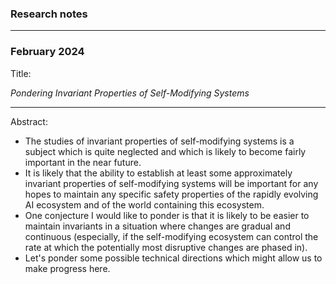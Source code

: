 ### Research notes

---

### February 2024

Title:

_Pondering Invariant Properties of Self-Modifying Systems_

---

Abstract:
  * The studies of invariant properties of self-modifying systems is a subject which is quite neglected and which is likely to become fairly important in the near future.
  * It is likely that the ability to establish at least some approximately invariant properties of self-modifying systems will be important for any hopes to maintain any specific safety properties of the rapidly evolving AI ecosystem and of the world containing this ecosystem.
  * One conjecture I would like to ponder is that it is likely to be easier to maintain invariants in a situation where changes are gradual and continuous (especially, if the self-modifying ecosystem can control the rate at which the potentially most disruptive changes are phased in).
  * Let's ponder some possible technical directions which might allow us to make progress here.
